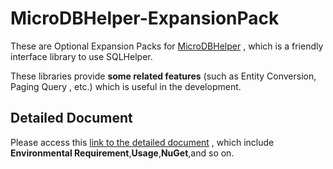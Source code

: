 # MicroDBHelper-ExpansionPack
These are Optional Expansion Packs for [MicroDBHelper](https://doraemonyu.github.io/MicroDBHelper/) , which is a friendly interface library to use SQLHelper. 

These libraries provide **some related features** (such as Entity Conversion, Paging Query , etc.) which is useful in the development.   

## Detailed Document
Please access this [link to the detailed document](https://doraemonyu.github.io/MicroDBHelper-ExpansionPack/) , which include **Environmental Requirement**,**Usage**,**NuGet**,and so on.
